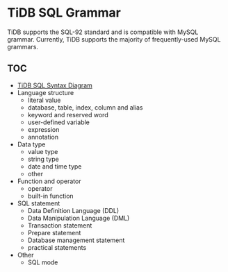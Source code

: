 # TiDB SQL Grammar

TiDB supports the SQL-92 standard and is compatible with MySQL grammar. Currently, TiDB supports the majority of frequently-used MySQL grammars.

## TOC

+ [TiDB SQL Syntax Diagram](https://pingcap.github.io/sqlgram/)
+ Language structure
    - literal value
    - database, table, index, column and alias
    - keyword and reserved word
    - user-defined variable
    - expression
    - annotation
+ Data type
    - value type
    - string type
    - date and time type
    - other
+ Function and operator
    - operator
    - built-in function
+ SQL statement
    - Data Definition Language (DDL)
    - Data Manipulation Language (DML)
    - Transaction statement
    - Prepare statement
    - Database management statement
    - practical statements
+ Other
    - SQL mode
